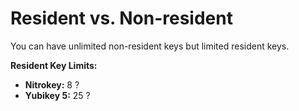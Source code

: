 # Resident vs. Non-resident

You can have unlimited non-resident keys but limited resident keys.

**Resident Key Limits:**

- **Nitrokey:** 8 ?
- **Yubikey 5:** 25 ?